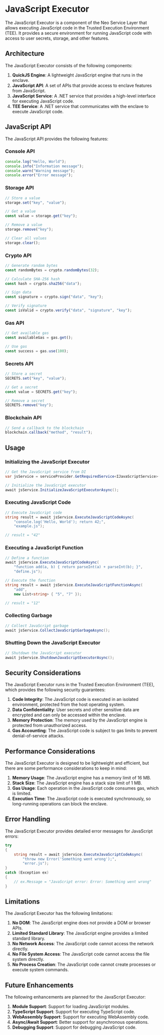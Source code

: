 # JavaScript Executor

The JavaScript Executor is a component of the Neo Service Layer that allows executing JavaScript code in the Trusted Execution Environment (TEE). It provides a secure environment for running JavaScript code with access to user secrets, storage, and other features.

## Architecture

The JavaScript Executor consists of the following components:

1. **QuickJS Engine**: A lightweight JavaScript engine that runs in the enclave.
2. **JavaScript API**: A set of APIs that provide access to enclave features from JavaScript.
3. **JavaScript Service**: A .NET service that provides a high-level interface for executing JavaScript code.
4. **TEE Service**: A .NET service that communicates with the enclave to execute JavaScript code.

## JavaScript API

The JavaScript API provides the following features:

### Console API

```javascript
console.log("Hello, World");
console.info("Information message");
console.warn("Warning message");
console.error("Error message");
```

### Storage API

```javascript
// Store a value
storage.set("key", "value");

// Get a value
const value = storage.get("key");

// Remove a value
storage.remove("key");

// Clear all values
storage.clear();
```

### Crypto API

```javascript
// Generate random bytes
const randomBytes = crypto.randomBytes(32);

// Calculate SHA-256 hash
const hash = crypto.sha256("data");

// Sign data
const signature = crypto.sign("data", "key");

// Verify signature
const isValid = crypto.verify("data", "signature", "key");
```

### Gas API

```javascript
// Get available gas
const availableGas = gas.get();

// Use gas
const success = gas.use(100);
```

### Secrets API

```javascript
// Store a secret
SECRETS.set("key", "value");

// Get a secret
const value = SECRETS.get("key");

// Remove a secret
SECRETS.remove("key");
```

### Blockchain API

```javascript
// Send a callback to the blockchain
blockchain.callback("method", "result");
```

## Usage

### Initializing the JavaScript Executor

```csharp
// Get the JavaScript service from DI
var jsService = serviceProvider.GetRequiredService<IJavaScriptService>();

// Initialize the JavaScript executor
await jsService.InitializeJavaScriptExecutorAsync();
```

### Executing JavaScript Code

```csharp
// Execute JavaScript code
string result = await jsService.ExecuteJavaScriptCodeAsync(
    "console.log('Hello, World'); return 42;",
    "example.js");

// result = "42"
```

### Executing a JavaScript Function

```csharp
// Define a function
await jsService.ExecuteJavaScriptCodeAsync(
    "function add(a, b) { return parseInt(a) + parseInt(b); }",
    "define.js");

// Execute the function
string result = await jsService.ExecuteJavaScriptFunctionAsync(
    "add",
    new List<string> { "5", "7" });

// result = "12"
```

### Collecting Garbage

```csharp
// Collect JavaScript garbage
await jsService.CollectJavaScriptGarbageAsync();
```

### Shutting Down the JavaScript Executor

```csharp
// Shutdown the JavaScript executor
await jsService.ShutdownJavaScriptExecutorAsync();
```

## Security Considerations

The JavaScript Executor runs in the Trusted Execution Environment (TEE), which provides the following security guarantees:

1. **Code Integrity**: The JavaScript code is executed in an isolated environment, protected from the host operating system.
2. **Data Confidentiality**: User secrets and other sensitive data are encrypted and can only be accessed within the enclave.
3. **Memory Protection**: The memory used by the JavaScript engine is protected from unauthorized access.
4. **Gas Accounting**: The JavaScript code is subject to gas limits to prevent denial-of-service attacks.

## Performance Considerations

The JavaScript Executor is designed to be lightweight and efficient, but there are some performance considerations to keep in mind:

1. **Memory Usage**: The JavaScript engine has a memory limit of 16 MB.
2. **Stack Size**: The JavaScript engine has a stack size limit of 1 MB.
3. **Gas Usage**: Each operation in the JavaScript code consumes gas, which is limited.
4. **Execution Time**: The JavaScript code is executed synchronously, so long-running operations can block the enclave.

## Error Handling

The JavaScript Executor provides detailed error messages for JavaScript errors:

```csharp
try
{
    string result = await jsService.ExecuteJavaScriptCodeAsync(
        "throw new Error('Something went wrong');",
        "error.js");
}
catch (Exception ex)
{
    // ex.Message = "JavaScript error: Error: Something went wrong"
}
```

## Limitations

The JavaScript Executor has the following limitations:

1. **No DOM**: The JavaScript engine does not provide a DOM or browser APIs.
2. **Limited Standard Library**: The JavaScript engine provides a limited standard library.
3. **No Network Access**: The JavaScript code cannot access the network directly.
4. **No File System Access**: The JavaScript code cannot access the file system directly.
5. **No Process Creation**: The JavaScript code cannot create processes or execute system commands.

## Future Enhancements

The following enhancements are planned for the JavaScript Executor:

1. **Module Support**: Support for loading JavaScript modules.
2. **TypeScript Support**: Support for executing TypeScript code.
3. **WebAssembly Support**: Support for executing WebAssembly code.
4. **Async/Await Support**: Better support for asynchronous operations.
5. **Debugging Support**: Support for debugging JavaScript code.
